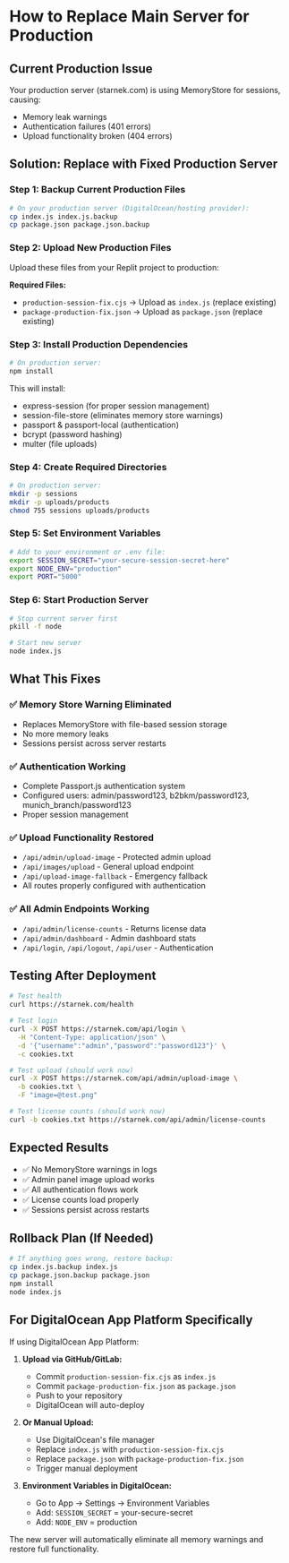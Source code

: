 # How to Replace Main Server for Production

## Current Production Issue
Your production server (starnek.com) is using MemoryStore for sessions, causing:
- Memory leak warnings
- Authentication failures (401 errors)
- Upload functionality broken (404 errors)

## Solution: Replace with Fixed Production Server

### Step 1: Backup Current Production Files
```bash
# On your production server (DigitalOcean/hosting provider):
cp index.js index.js.backup
cp package.json package.json.backup
```

### Step 2: Upload New Production Files
Upload these files from your Replit project to production:

**Required Files:**
- `production-session-fix.cjs` → Upload as `index.js` (replace existing)
- `package-production-fix.json` → Upload as `package.json` (replace existing)

### Step 3: Install Production Dependencies
```bash
# On production server:
npm install
```

This will install:
- express-session (for proper session management)
- session-file-store (eliminates memory store warnings)
- passport & passport-local (authentication)
- bcrypt (password hashing)
- multer (file uploads)

### Step 4: Create Required Directories
```bash
# On production server:
mkdir -p sessions
mkdir -p uploads/products
chmod 755 sessions uploads/products
```

### Step 5: Set Environment Variables
```bash
# Add to your environment or .env file:
export SESSION_SECRET="your-secure-session-secret-here"
export NODE_ENV="production"
export PORT="5000"
```

### Step 6: Start Production Server
```bash
# Stop current server first
pkill -f node

# Start new server
node index.js
```

## What This Fixes

### ✅ Memory Store Warning Eliminated
- Replaces MemoryStore with file-based session storage
- No more memory leaks
- Sessions persist across server restarts

### ✅ Authentication Working
- Complete Passport.js authentication system
- Configured users: admin/password123, b2bkm/password123, munich_branch/password123
- Proper session management

### ✅ Upload Functionality Restored
- `/api/admin/upload-image` - Protected admin upload
- `/api/images/upload` - General upload endpoint
- `/api/upload-image-fallback` - Emergency fallback
- All routes properly configured with authentication

### ✅ All Admin Endpoints Working
- `/api/admin/license-counts` - Returns license data
- `/api/admin/dashboard` - Admin dashboard stats
- `/api/login`, `/api/logout`, `/api/user` - Authentication

## Testing After Deployment

```bash
# Test health
curl https://starnek.com/health

# Test login
curl -X POST https://starnek.com/api/login \
  -H "Content-Type: application/json" \
  -d '{"username":"admin","password":"password123"}' \
  -c cookies.txt

# Test upload (should work now)
curl -X POST https://starnek.com/api/admin/upload-image \
  -b cookies.txt \
  -F "image=@test.png"

# Test license counts (should work now)
curl -b cookies.txt https://starnek.com/api/admin/license-counts
```

## Expected Results
- ✅ No MemoryStore warnings in logs
- ✅ Admin panel image upload works
- ✅ All authentication flows work
- ✅ License counts load properly
- ✅ Sessions persist across restarts

## Rollback Plan (If Needed)
```bash
# If anything goes wrong, restore backup:
cp index.js.backup index.js
cp package.json.backup package.json
npm install
node index.js
```

## For DigitalOcean App Platform Specifically

If using DigitalOcean App Platform:

1. **Upload via GitHub/GitLab:**
   - Commit `production-session-fix.cjs` as `index.js`
   - Commit `package-production-fix.json` as `package.json`
   - Push to your repository
   - DigitalOcean will auto-deploy

2. **Or Manual Upload:**
   - Use DigitalOcean's file manager
   - Replace `index.js` with `production-session-fix.cjs`
   - Replace `package.json` with `package-production-fix.json`
   - Trigger manual deployment

3. **Environment Variables in DigitalOcean:**
   - Go to App → Settings → Environment Variables
   - Add: `SESSION_SECRET` = your-secure-secret
   - Add: `NODE_ENV` = production

The new server will automatically eliminate all memory warnings and restore full functionality.